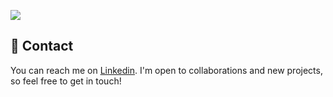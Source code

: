 ![](https://github-readme-stats.vercel.app/api?username=DavideBri&show_icons=true&theme=buefy)

## 📩 Contact

You can reach me on [Linkedin](https://linkedin.com/in/davide-brienza). I'm open to collaborations and new projects, so feel free to get in touch!
